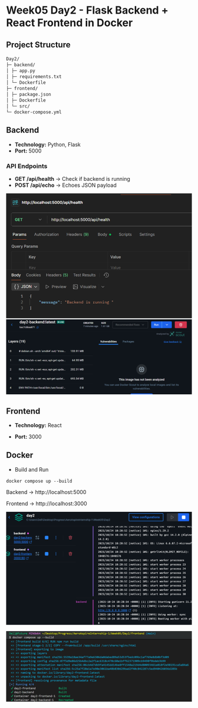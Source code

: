 # Week05 Day2 - Flask Backend + React Frontend in Docker

## Project Structure
```
Day2/
├─ backend/
│ ├─ app.py
│ ├─ requirements.txt
│ └─ Dockerfile
├─ frontend/
│ ├─ package.json
│ ├─ Dockerfile
│ └─ src/
└─ docker-compose.yml
```

## Backend

- **Technology:** Python, Flask
- **Port:** 5000

### API Endpoints

- **GET /api/health** → Check if backend is running
- **POST /api/echo** → Echoes JSON payload

![alt text](<Screenshot 2025-10-24 230746.png>) ![alt text](<Screenshot 2025-10-24 230933.png>)

## Frontend

- **Technology:** React

- **Port:** 3000



## Docker
- Build and Run
```
docker compose up --build
```


Backend → http://localhost:5000

Frontend → http://localhost:3000


![alt text](<Screenshot 2025-10-25 001208.png>)

![alt text](<Screenshot 2025-10-25 000151.png>)


